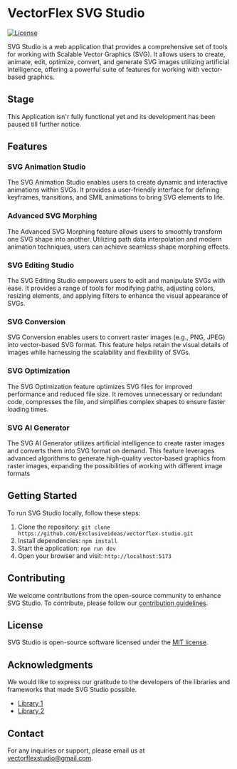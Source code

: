 # VectorFlex SVG Studio

[![License](https://img.shields.io/badge/License-MIT-blue.svg)](LICENSE)

SVG Studio is a web application that provides a comprehensive set of tools for working with Scalable Vector Graphics (SVG). It allows users to create, animate, edit, optimize, convert, and generate SVG images utilizing artificial intelligence, offering a powerful suite of features for working with vector-based graphics.

## Stage
This Application isn'r fully functional yet and its development has been paused till further notice.
## Features

### SVG Animation Studio

The SVG Animation Studio enables users to create dynamic and interactive animations within SVGs. It provides a user-friendly interface for defining keyframes, transitions, and SMIL animations to bring SVG elements to life.

### Advanced SVG Morphing

The Advanced SVG Morphing feature allows users to smoothly transform one SVG shape into another. Utilizing path data interpolation and modern animation techniques, users can achieve seamless shape morphing effects.

### SVG Editing Studio

The SVG Editing Studio empowers users to edit and manipulate SVGs with ease. It provides a range of tools for modifying paths, adjusting colors, resizing elements, and applying filters to enhance the visual appearance of SVGs.

### SVG Conversion

SVG Conversion enables users to convert raster images (e.g., PNG, JPEG) into vector-based SVG format. This feature helps retain the visual details of images while harnessing the scalability and flexibility of SVGs.

### SVG Optimization

The SVG Optimization feature optimizes SVG files for improved performance and reduced file size. It removes unnecessary or redundant code, compresses the file, and simplifies complex shapes to ensure faster loading times.

### SVG AI Generator

The SVG AI Generator utilizes artificial intelligence to create raster images and converts them into SVG format on demand. This feature leverages advanced algorithms to generate high-quality vector-based graphics from raster images, expanding the possibilities of working with different image formats

## Getting Started

To run SVG Studio locally, follow these steps:

1. Clone the repository: `git clone https://github.com/Exclusiveideas/vectorflex-studio.git`
2. Install dependencies: `npm install`
3. Start the application: `npm run dev`
4. Open your browser and visit: `http://localhost:5173`

## Contributing

We welcome contributions from the open-source community to enhance SVG Studio. To contribute, please follow our [contribution guidelines](CONTRIBUTING.md).

## License

SVG Studio is open-source software licensed under the [MIT license](LICENSE).

## Acknowledgments

We would like to express our gratitude to the developers of the libraries and frameworks that made SVG Studio possible.

* [Library 1](https://example.com/library1)
* [Library 2](https://example.com/library2)

## Contact

For any inquiries or support, please email us at vectorflexstudio@gmail.com.
